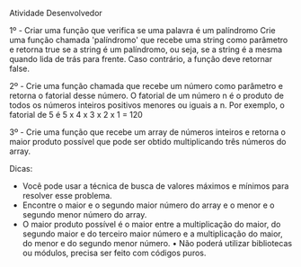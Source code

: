 Atividade Desenvolvedor

1º - Criar uma função que verifica se uma palavra é um palíndromo
Crie uma função chamada 'palíndromo' que recebe uma string como parâmetro e retorna true
se a string é um palíndromo, ou seja, se a string é a mesma quando lida de trás para frente.
Caso contrário, a função deve retornar false.

2º - Crie uma função chamada que recebe um número como parâmetro e retorna o fatorial
desse número. O fatorial de um número n é o produto de todos os números inteiros positivos
menores ou iguais a n.
Por exemplo, o fatorial de 5 é 5 x 4 x 3 x 2 x 1 = 120

3º - Crie uma função que recebe um array de números inteiros e retorna o maior produto
possível que pode ser obtido multiplicando três números do array.

Dicas:

- Você pode usar a técnica de busca de valores máximos e mínimos para resolver esse
  problema.
- Encontre o maior e o segundo maior número do array e o menor e o segundo menor número
  do array.
- O maior produto possível é o maior entre a multiplicação do maior, do segundo maior e do
  terceiro maior número e a multiplicação do maior, do menor e do segundo menor número.
  • Não poderá utilizar bibliotecas ou módulos, precisa ser feito com códigos puros.
